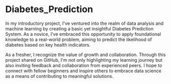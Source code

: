 # Diabetes_Prediction
In my introductory project, I've ventured into the realm of data analysis and machine learning by creating a basic yet insightful Diabetes Prediction System. As a novice, I've embraced this opportunity to apply foundational knowledge to a real-world problem, aiming to predict the likelihood of diabetes based on key health indicators.

As a fresher, I recognize the value of growth and collaboration. Through this project shared on GitHub, I'm not only highlighting my learning journey but also inviting feedback and collaboration from experienced peers. I hope to connect with fellow beginners and inspire others to embrace data science as a means of contributing to meaningful solutions.
